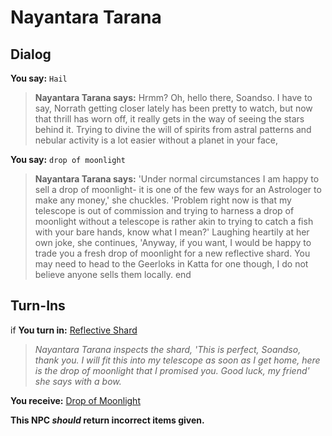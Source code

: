 # Nayantara Tarana
## Dialog

**You say:** `Hail`



>**Nayantara Tarana says:** Hrmm? Oh, hello there, Soandso. I have to say, Norrath getting closer lately has been pretty to watch, but now that thrill has worn off, it really gets in the way of seeing the stars behind it. Trying to divine the will of spirits from astral patterns and nebular activity is a lot easier without a planet in your face,

**You say:** `drop of moonlight`



>**Nayantara Tarana says:** 'Under normal circumstances I am happy to sell a drop of moonlight- it is one of the few ways for an Astrologer to make any money,' she chuckles. 'Problem right now is that my telescope is out of commission and trying to harness a drop of moonlight without a telescope is rather akin to trying to catch a fish with your bare hands, know what I mean?' Laughing heartily at her own joke, she continues, 'Anyway, if you want, I would be happy to trade you a fresh drop of moonlight for a new reflective shard. You may need to head to the Geerloks in Katta for one though, I do not believe anyone sells them locally.
end

## Turn-Ins



if **You turn in:** [Reflective Shard](/item/16860)


>*Nayantara Tarana inspects the shard, 'This is perfect, Soandso, thank you. I will fit this into my telescope as soon as I get home, here is the drop of moonlight that I promised you. Good luck, my friend' she says with a bow.*


 **You receive:**  [Drop of Moonlight](/item/5992) 

**This NPC *should* return incorrect items given.**
